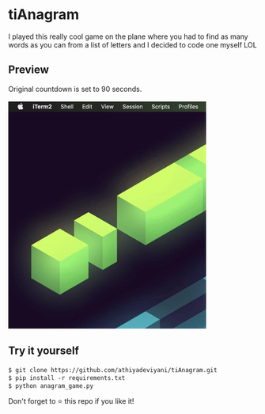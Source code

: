# tiAnagram
I played this really cool game on the plane where you had to find as many words as you can from a list of letters and I decided to code one myself LOL

## Preview
Original countdown is set to 90 seconds.
<br>
<br>
<img src="tianagram.gif" width="400"/>

## Try it yourself
```
$ git clone https://github.com/athiyadeviyani/tiAnagram.git
$ pip install -r requirements.txt
$ python anagram_game.py
```
Don't forget to ⭐️ this repo if you like it!
